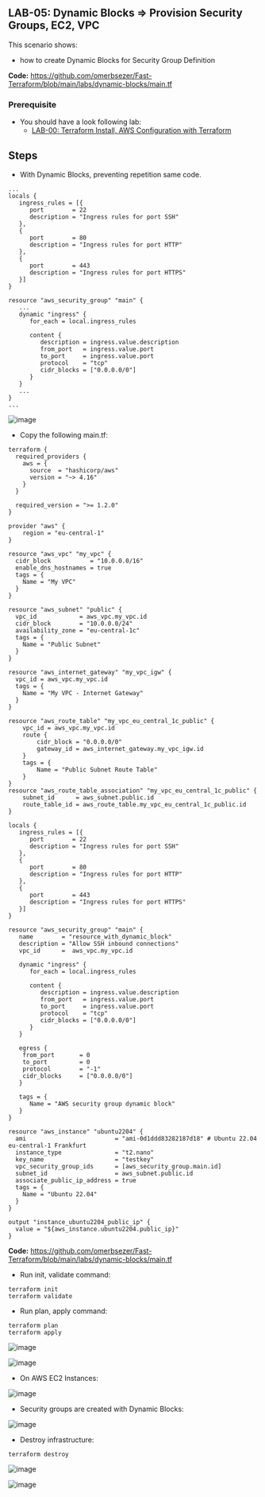 ## LAB-05: Dynamic Blocks => Provision Security Groups, EC2, VPC

This scenario shows:
- how to create Dynamic Blocks for Security Group Definition

**Code:** https://github.com/omerbsezer/Fast-Terraform/blob/main/labs/dynamic-blocks/main.tf

### Prerequisite

- You should have a look following lab: 
  - [LAB-00: Terraform Install, AWS Configuration with Terraform](https://github.com/omerbsezer/Fast-Terraform/blob/main/LAB00-Terraform-Install-AWS-Configuration.md)

## Steps

- With Dynamic Blocks, preventing repetition same code. 
 
``` 
...
locals {
   ingress_rules = [{
      port        = 22
      description = "Ingress rules for port SSH"
   },
   {
      port        = 80
      description = "Ingress rules for port HTTP"
   },
   {
      port        = 443
      description = "Ingress rules for port HTTPS"
   }]
}

resource "aws_security_group" "main" {
   ...
   dynamic "ingress" {
      for_each = local.ingress_rules

      content {
         description = ingress.value.description
         from_port   = ingress.value.port
         to_port     = ingress.value.port
         protocol    = "tcp"
         cidr_blocks = ["0.0.0.0/0"]
      }
   }
   ...
}
...
``` 

![image](https://user-images.githubusercontent.com/10358317/229287304-d23dca31-d871-4c88-a4fa-e1994ef671d0.png)

- Copy the following main.tf:
 
```
terraform {
  required_providers {
    aws = {
      source  = "hashicorp/aws"
      version = "~> 4.16"
    }
  }

  required_version = ">= 1.2.0"
}

provider "aws" {
	region = "eu-central-1"
}

resource "aws_vpc" "my_vpc" {
  cidr_block           = "10.0.0.0/16"
  enable_dns_hostnames = true
  tags = {
    Name = "My VPC"
  }
}

resource "aws_subnet" "public" {
  vpc_id            = aws_vpc.my_vpc.id
  cidr_block        = "10.0.0.0/24"
  availability_zone = "eu-central-1c"
  tags = {
    Name = "Public Subnet"
  }
}

resource "aws_internet_gateway" "my_vpc_igw" {
  vpc_id = aws_vpc.my_vpc.id
  tags = {
    Name = "My VPC - Internet Gateway"
  }
}

resource "aws_route_table" "my_vpc_eu_central_1c_public" {
    vpc_id = aws_vpc.my_vpc.id
    route {
        cidr_block = "0.0.0.0/0"
        gateway_id = aws_internet_gateway.my_vpc_igw.id
    }
    tags = {
        Name = "Public Subnet Route Table"
    }
}
resource "aws_route_table_association" "my_vpc_eu_central_1c_public" {
    subnet_id      = aws_subnet.public.id
    route_table_id = aws_route_table.my_vpc_eu_central_1c_public.id
}

locals {
   ingress_rules = [{
      port        = 22
      description = "Ingress rules for port SSH"
   },
   {
      port        = 80
      description = "Ingress rules for port HTTP"
   },
   {
      port        = 443
      description = "Ingress rules for port HTTPS"
   }]
}

resource "aws_security_group" "main" {
   name        = "resource_with_dynamic_block"
   description = "Allow SSH inbound connections"
   vpc_id      =  aws_vpc.my_vpc.id 

   dynamic "ingress" {
      for_each = local.ingress_rules

      content {
         description = ingress.value.description
         from_port   = ingress.value.port
         to_port     = ingress.value.port
         protocol    = "tcp"
         cidr_blocks = ["0.0.0.0/0"]
      }
   }

   egress {
    from_port       = 0
    to_port         = 0
    protocol        = "-1"
    cidr_blocks     = ["0.0.0.0/0"]
   }

   tags = {
      Name = "AWS security group dynamic block"
   }
}

resource "aws_instance" "ubuntu2204" {
  ami                         = "ami-0d1ddd83282187d18" # Ubuntu 22.04 eu-central-1 Frankfurt
  instance_type               = "t2.nano"
  key_name                    = "testkey"
  vpc_security_group_ids      = [aws_security_group.main.id]
  subnet_id                   = aws_subnet.public.id
  associate_public_ip_address = true
  tags = {
    Name = "Ubuntu 22.04"
  }
}

output "instance_ubuntu2204_public_ip" {
  value = "${aws_instance.ubuntu2204.public_ip}"
}
``` 

**Code:** https://github.com/omerbsezer/Fast-Terraform/blob/main/labs/dynamic-blocks/main.tf

- Run init, validate command:

``` 
terraform init
terraform validate
``` 

- Run plan, apply command:

``` 
terraform plan
terraform apply
``` 

![image](https://user-images.githubusercontent.com/10358317/229287533-de896cdf-6189-45f1-a631-5f609be22721.png)

![image](https://user-images.githubusercontent.com/10358317/229287613-9815134c-4e36-4d70-adff-c7a272d82a31.png)

- On AWS EC2 Instances:

![image](https://user-images.githubusercontent.com/10358317/229287673-ddbfa4a9-ca15-4375-a584-043cf259d344.png)

- Security groups are created with Dynamic Blocks:

![image](https://user-images.githubusercontent.com/10358317/229287707-b5f215cd-0faf-4cbc-bc1d-868d96f2672d.png)

- Destroy infrastructure:

```
terraform destroy 
``` 

![image](https://user-images.githubusercontent.com/10358317/229287838-c3ffcaa2-a931-4c9b-9efe-40760d76a6af.png)

![image](https://user-images.githubusercontent.com/10358317/229287904-a2ff9428-f15b-4b2e-a2fb-749d11f4e317.png)
